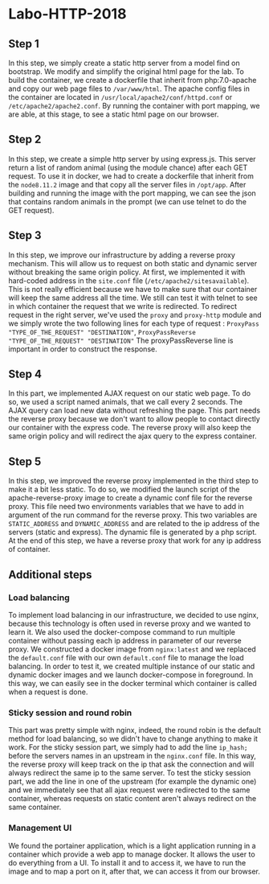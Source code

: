 # Labo-HTTP-2018 

## Step 1 
In this step, we simply create a static http server from a model find on bootstrap. We modify and simplify the original html page for the lab. 
To build the container, we create a dockerfile that inherit from php:7.0-apache and copy our web page files to `/var/www/html`. 
The apache config files in the container are located in `/usr/local/apache2/conf/httpd.conf` or `/etc/apache2/apache2.conf`. 
By running the container with port mapping, we are able, at this stage, to see a static html page on our browser. 

## Step 2 
In this step, we create a simple http server by using express.js. 
This server return a list of random animal (using the module chance) after each GET request. 
To use it in docker, we had to create a dockerfile that inherit from the `node8.11.2` image and that copy all the server files in `/opt/app`. 
After building and running the image with the port mapping, we can see the json that contains random animals in the prompt (we can use telnet to do the GET request). 

## Step 3 
In this step, we improve our infrastructure by adding a reverse proxy mechanism. 
This will allow us to request on both static and dynamic server without breaking the same origin policy. 
At first, we implemented it with hard-coded address in the `site.conf` file (`/etc/apache2/sitesavailable`). This is not really efficient because we have to make sure that our container will keep the same address all the time. 
We still can test it with telnet to see in which container the request that we write is redirected. To redirect request in the right server, we've used the `proxy` and `proxy-http` module and we simply wrote the two following lines for each type of request : `ProxyPass "TYPE_OF_THE_REQUEST" "DESTINATION"`, `ProxyPassReverse "TYPE_OF_THE_REQUEST" "DESTINATION"` 
The proxyPassReverse line is important in order to construct the response. 

## Step 4 
In this part, we implemented AJAX request on our static web page. 
To do so, we used a script named animals, that we call every 2 seconds. The AJAX query can load new data without refreshing the page. 
This part needs the reverse proxy because we don't want to allow people to contact directly our container with the express code. 
The reverse proxy will also keep the same origin policy and will redirect the ajax query to the express container. 

## Step 5 
In this step, we improved the reverse proxy implemented in the third step to make it a bit less static. 
To do so, we modified the launch script of the apache-reverse-proxy image to create a dynamic conf file for the reverse proxy. 
This file need two environments variables that we have to add in argument of the run command for the reverse proxy. 
This two variables are `STATIC_ADDRESS` and `DYNAMIC_ADDRESS` and are related to the ip address of the servers (static and express). 
The dynamic file is generated by a php script. 
At the end of this step, we have a reverse proxy that work for any ip address of container. 

## Additional steps 
### Load balancing 
To implement load balancing in our infrastructure, we decided to use nginx, because this technology is often used in reverse proxy and we wanted to learn it. 
We also used the docker-compose command to run multiple container without passing each ip address in parameter of our reverse proxy. 
We constructed a docker image from `nginx:latest` and we replaced the `default.conf` file with our own `default.conf` file to manage the load balancing. 
In order to test it, we created multiple instance of our static and dynamic docker images and we launch docker-compose in foreground. 
In this way, we can easily see in the docker terminal which container is called when a request is done. 

### Sticky session and round robin 
This part was pretty simple with nginx, indeed, the round robin is the default method for load balancing, so we didn't have to change anything to make it work. 
For the sticky session part, we simply had to add the line `ip_hash;` before the servers names in an upstream in the `nginx.conf` file. In this way, the reverse proxy will keep track on the ip that ask the connection and will always redirect the same ip to the same server. 
To test the sticky session part, we add the line in one of the upstream (for example the dynamic one) and we immediately see that all ajax request were redirected to the same container, whereas requests on static content aren't always redirect on the same container. 

### Management UI 
We found the portainer application, which is a light application running in a container which provide a web app to manage docker. It allows the user to do everything from a UI. 
To install it and to access it, we have to run the image and to map a port on it, after that, we can access it from our browser.